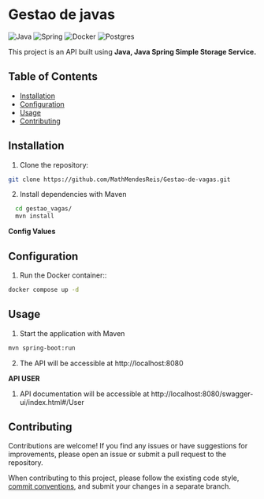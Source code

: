 # Gestao de javas

![Java](https://img.shields.io/badge/java-%23ED8B00.svg?style=for-the-badge&logo=openjdk&logoColor=white)
![Spring](https://img.shields.io/badge/spring-%236DB33F.svg?style=for-the-badge&logo=spring&logoColor=white)
![Docker](https://img.shields.io/badge/docker-%230db7ed.svg?style=for-the-badge&logo=docker&logoColor=white)
![Postgres](https://img.shields.io/badge/postgres-%23316192.svg?style=for-the-badge&logo=postgresql&logoColor=white)

This project is an API built using **Java, Java Spring Simple Storage Service.**

## Table of Contents

- [Installation](#installation)
- [Configuration](#configuration)
- [Usage](#usage)
- [Contributing](#contributing)

## Installation

1. Clone the repository:

```bash
git clone https://github.com/MathMendesReis/Gestao-de-vagas.git
```

2. Install dependencies with Maven
```bash
  cd gestao_vagas/
  mvn install
```

**Config Values**

## Configuration

1. Run the Docker container::

```bash
docker compose up -d
```

## Usage

1. Start the application with Maven

```bash
mvn spring-boot:run
```

2. The API will be accessible at http://localhost:8080


**API USER**
1. API documentation will be accessible at http://localhost:8080/swagger-ui/index.html#/User


## Contributing

Contributions are welcome! If you find any issues or have suggestions for improvements, please open an issue or submit a pull request to the repository.

When contributing to this project, please follow the existing code style, [commit conventions](https://www.conventionalcommits.org/en/v1.0.0/), and submit your changes in a separate branch.
